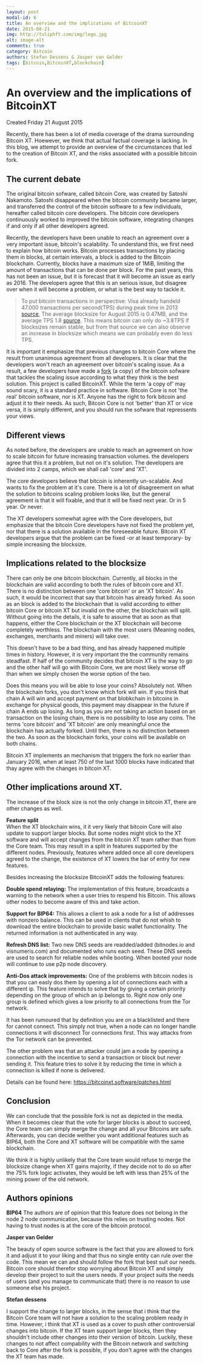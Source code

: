 ```yaml
---
layout: post
modal-id: 6
title: An overview and the implications of BitcoinXT
date: 2015-08-21
img: http://tuliphft.com/img/lego.jpg
alt: image-alt
comments: true
category: Bitcoin
authors: Stefan Dessens & Jasper van Gelder 
tags: [bitcoin,BitcoinXT,blockchain]
---
```


# An overview and the implications of BitcoinXT
Created Friday 21 August 2015

Recently, there has been a lot of media coverage of the drama surrounding Bitcoin XT. Hoewever, we think that actual factual coverage is lacking. In this blog, we attempt to provide an overview of the circumstances that led to the creation of Bitcoin XT, and the risks associated with a possible bitcoin fork.


The current debate
------------------
The original bitcoin sofware, called bitcoin Core, was created by Satoshi Nakamoto. Satoshi disappeared when the bitcoin community became larger, and transferred the control of the bitcoin software to a few individuals, hereafter called bitcoin core developers. The bitcoin core developers continuously worked to improved the bitcoin software, integrating changes if and only if all other developers agreed.

Recently, the developers have been unable to reach an agreement over a very important issue, bitcoin's scalability. To understand this, we first need to explain how bitcoin works. Bitcoin processes transactions by placing them in blocks, at certain intervals, a block is added to the Bitcoin blockchain. Currently, blocks have a maximum size of 1MiB, limiting the amount of transactions that can be done per block. For the past years, this has not been an issue, but it is forecast that it will become an issue as early as 2016. The developers agree that this is an serious issue, but disagree over when it will become a problem, or what is the best way to tackle it.
  
> To put bitcoin transactions in perspective: Visa already handeld 47.000 transactions per second(TPS) during peak time in 2013 [source](http://www.visa.com/blogarchives/us/2013/10/10/stress-test-prepares-visanet-for-the-most-wonderful-time-of-the-year/index.html), The average blocksize for August 2015 is 0.47MB, and the average TPS 1.8 [source](https://tradeblock.com/blockchain/historical/1w-f-tps-01071-blksize_per_avg-01071). This means bitcoin can only do ~3.8TPS if blocksizes remain stable, but from that source we can also observe an increase in blocksize which means we can probably even do less TPS.  

It is important it emphasize that previous changes to bitcoin Core where the result from unanimous agreement from all developers. It is clear that the developers won't reach an agreement over bitcoin's scaling issue. As a result, a few developers have made a [fork](https://en.wikipedia.org/wiki/Fork_%28software_development%29) (a copy) of the bitcoin sofware that tackles the scaling issue according to what they think is the best solution. This project is called BitcoinXT. While the term 'a copy of' may sound scary, it is a standard practice in software. Bitcoin Core is not 'the real' bitcoin software, nor is XT. Anyone has the right to fork bitcoin and adjust it to their needs. As such, Bitcoin Core is not 'better' than XT or vice versa, it is simply different, and you should run the sofware that repressents your views.

Different views
---------------
As noted before, the developers are unable to reach an agreement on how to scale bitcoin for future increasing transaction volumes. the developers agree that this it a problem, but not on it's solution. The developers are divided into 2 camps, which we shall call 'core' and 'XT'.

The core developers believe that bitcoin is inherently un-scalable. And wants to fix the problem at it's core. There is a lot of disagreement on what the solution to bitcoins scaling problem looks like, but the general agreement is that it will fixable, and that it will be fixed next year. Or in 5 year. Or never.

The XT developers somewhat agree with the Core developers, but emphasize that the bitcoin Core developers have not fixed the problem yet, nor that there is a solution available in the foreseeable future. Bitcoin XT developers argue that the problem can be fixed -or at least temporary- by simple increasing the blocksize.

Implications related to the blocksize
-------------------------------------

There can only be one bitcoin blockchain. Currently, all blocks in the blockchain are valid according to both the rules of bitcoin core and XT. There is no distinction between one 'core bitcoin' or an 'XT bitcoin'. As such, it would be incorrect that say that bitcoin has already forked. As soon as an block is added to the blockchain that is valid according to either bitcoin Core or bitcoin XT but invalid on the other, the blockchain will split. Without going into the details, it is safe to assume that as soon as that happens, either the Core blockchain or the XT blockchain will become completely worthless. The blockchain with the most users (Meaning nodes, exchanges, merchants and miners) will take over.

This doesn't have to be a bad thing, and has already happened multiple times in history. However, it is very important the the community remains steadfast. If half of the community decides that bitcoin XT is the way to go and the other half will go with Bitcoin Core, we are most likely worse off than when we simply chosen the worse option of the two.

Does this means you will be able to lose your coins? Absolutely not. When the blockchain forks, you don't know which fork will win. If you think that chain A will win and accept payment on that blobkchain in bitcoins in exchange for physical goods, this payment may disappear in the future if chain A ends up losing. As long as you are not taking an action based on an transaction on the losing chain, there is no possibility to lose any coins. The terms 'core bitcoin' and 'XT bitcoin' are only meaningful once the blockchain has actually forked. Until then, there is no distinction between the two. As soon as the blockchain forks, your coins will be available on both chains.

Bitcoin XT implements an mechanism that triggers the fork no earlier than January 2016, when at least 750 of the last 1000 blocks have indicated that thay agree with the changes in bitcoin XT.

Other implications around XT.
------------------

The increase of the block size is not the only change in bitcoin XT, there are other changes as well.

**Feature split**  
When the XT blockchain wins, it it very likely that bitcoin Core will also update to support larger blocks. But some nodes might stick to the XT software and will accept changes from the bitcoin XT team rather than from the Core team. This may result in a split in features supported by the different nodes. Previously, features where added once all core developers agreed to the change, the existence of XT lowers the bar of entry for new features.

Besides increasing the blocksize BitcoinXT adds the following features:

**Double spend relaying:** The implementation of this feature, broadcasts a warning to the network when a user tries to respend his Bitcoin. This allows other nodes to become aware of this and take action. 

**Support for BIP64:** This allows a client to ask a node for a list of addresses with nonzero balance. This can be used in clients that do not whish to download the entire blockchain to provide basic wallet functionality. The returned information is not authenticated in any way.

**Refresh DNS list:** Two new DNS seeds are readded/added (bitnodes.io and visnumeris.com) and documented who runs each seed. These DNS seeds are used to search for reliable nodes while booting. When booted your node will continue to use p2p node discovery.

**Anti-Dos attack improvements:** One of the problems with bitcoin nodes is that you can easly dos them by opening a lot of connections each with a different ip. This feature intends to solve that by giving a certain priority depending on the group of which an ip belongs to. Right now only one group is defined which gives a low priority to all connections from the Tor network. 

It has been rumoured that by definition you are on a blacklisted and there for cannot connect. This simply not true, when a node can no longer handle connections it will disconnect Tor connections first. This way attacks from the Tor network can be prevented.
 
 The other problem was that an attacker could jam a node by opening a connection with the incentive to send a transaction or block but never sending it. This feature tries to solve it by reducing the time in which a connection is killed if none is delivered. 

Details can be found here: <https://bitcoinxt.software/patches.html>  

Conclusion
----------

We can conclude that the possible fork is not as depicted in the media. When it becomes clear that the vote for larger blocks is about to succeed, the Core team can simply merge the change and all your Bitcoins are safe. Afterwards, you can decide weither you want additional features such as BIP64, both the Core and XT software will be compatible with the same blockchain.

We think it is highly unlikely that the Core team would refuse to merge the blocksize change when XT gains majority, if they decide not to do so after the 75% fork logic activates, they would be left with less than 25% of the mining power of the old network.

Authors opinions
----------------

**BIP64**
The authors are of opinion that this feature does not belong in the node 2 node communication, because this relies on trusting nodes. Not having to trust nodes is at the core of the bitcoin protocol.

**Jasper van Gelder**

The beauty of open source software is the fact that you are allowed to fork it and adjust it to your liking and that thus no single entity can rule over the code. This mean we can and should follow the fork that best suit our needs. Bitcoin core should therefor stop worrying  about Bitcoin XT and simply develop their project to suit the users needs. If your project suits the needs of users (and you manage to communicate that) there is no reason to use someone else his project.

**Stefan dessens**

I support the change to larger blocks, in the sense that i think that the Bitcoin Core team will not have a solution to the scaling problem ready in time. However, i think that XT is used as a cover to push other controversial changes into bitcoin. If the XT team support larger blocks, then they shouldn't include other changes into their version of bitcoin. Luckily, these changes to not affect compability with the Bitcoin network and switching back to Core after the fork is possible, if you don't agree with the changes the XT team has made.
